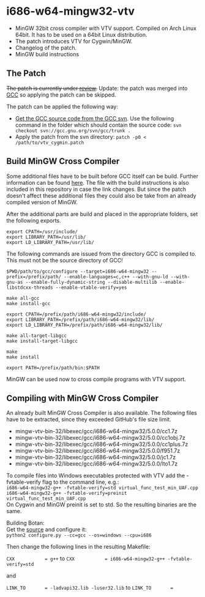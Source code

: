 i686-w64-mingw32-vtv
====================

* MinGW 32bit cross compiler with VTV support. Compiled on Arch Linux 64bit. It has to be used on a 64bit Linux distribution.
* The patch introduces VTV for Cygwin/MinGW.
* Changelog of the patch.
* MinGW build instructions

The Patch
---------
~~The patch is currently under [review](https://gcc.gnu.org/ml/gcc-patches/2014-09/msg01572.html).~~ Update: the patch was merged into [GCC](https://github.com/gcc-mirror/gcc/commit/5be42fa921560bbdaa277e40df5346e650bf72a2) so applying the patch can be skipped.

The patch can be applied the following way:
* [Get the GCC source code from the GCC svn](https://gcc.gnu.org/wiki/SvnSetup). Use the following command in the folder which should contain the source code: 
```svn checkout svn://gcc.gnu.org/svn/gcc/trunk .```
* Apply the patch from the svn directory: 
```patch -p0 < /path/to/vtv_cygmin.patch```

Build MinGW Cross Compiler
--------------------------
Some additional files have to be built before GCC itself can be build. Further information can be found [here](http://sourceforge.net/p/mingw-w64/code/HEAD/tree/trunk/mingw-w64-doc/howto-build/mingw-w64-howto-build-adv.txt). The file with the build instructions is also included in this repository in case the link changes. But since the patch doesn't affect these additional files they could also be take from an already compiled version of MinGW.

After the additional parts are build and placed in the appropriate folders, set the following exports.
```
export CPATH=/usr/include/
export LIBRARY_PATH=/usr/lib/
export LD_LIBRARY_PATH=/usr/lib/
```

The following commands are issued from the directory GCC is compiled to. This must not be the source directory of GCC!

```
$PWD/path/to/gcc/configure --target=i686-w64-mingw32 --prefix=/prefix/path/ --enable-languages=c,c++ --with-gnu-ld --with-gnu-as --enable-fully-dynamic-string --disable-multilib --enable-libstdcxx-threads --enable-vtable-verify=yes

make all-gcc
make install-gcc

export CPATH=/prefix/path/i686-w64-mingw32/include/
export LIBRARY_PATH=/prefix/path/i686-w64-mingw32/lib/
export LD_LIBRARY_PATH=/prefix/path/i686-w64-mingw32/lib/

make all-target-libgcc
make install-target-libgcc

make
make install

export PATH=/prefix/path/bin:$PATH
```

MinGW can be used now to cross compile programs with VTV support.

Compiling with MinGW Cross Compiler
-----------------------------------
An already built MinGW Cross Compiler is also available. The following files have to be extracted, since they exceeded GitHub's file size limit.
* mingw-vtv-bin-32/libexec/gcc/i686-w64-mingw32/5.0.0/cc1.7z
* mingw-vtv-bin-32/libexec/gcc/i686-w64-mingw32/5.0.0/cc1obj.7z
* mingw-vtv-bin-32/libexec/gcc/i686-w64-mingw32/5.0.0/cc1plus.7z
* mingw-vtv-bin-32/libexec/gcc/i686-w64-mingw32/5.0.0/f951.7z
* mingw-vtv-bin-32/libexec/gcc/i686-w64-mingw32/5.0.0/jc1.7z
* mingw-vtv-bin-32/libexec/gcc/i686-w64-mingw32/5.0.0/lto1.7z

To compile files into Windows executables protected with VTV add the -fvtable-verify flag to the command line, e.g.:<br>
```i686-w64-mingw32-g++ -fvtable-verify=std virtual_func_test_min_UAF.cpp```
<br>
```i686-w64-mingw32-g++ -fvtable-verify=preinit virtual_func_test_min_UAF.cpp```
<br>
On Cygwin and MinGW preinit is set to std. So the resulting binaries are the same.

Building Botan:<br>
Get the [source](https://botan.randombit.net) and configure it:<br>
```python2 configure.py --cc=gcc --os=windows --cpu=i686```

Then change the following lines in the resulting Makefile: 

```CXX           = g++```
to
```CXX           = i686-w64-mingw32-g++ -fvtable-verify=std```

and

```LINK_TO       = -ladvapi32.lib -luser32.lib```
to
```LINK_TO       = ```

